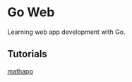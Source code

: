 # Go Web

Learning web app development with Go.

## Tutorials

[mathapp](https://semaphoreci.com/community/tutorials/how-to-deploy-a-go-web-application-with-docker)